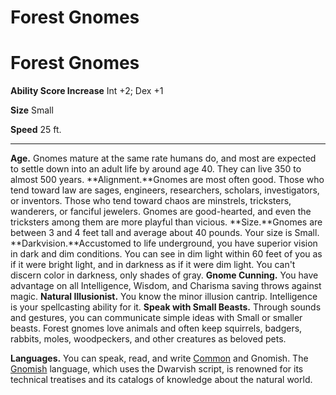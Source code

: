 Forest Gnomes
=============


Forest Gnomes
=============

**Ability Score Increase** Int +2; Dex +1

**Size** Small

**Speed** 25 ft.

* * *

**Age.** Gnomes mature at the same rate humans do, and most are expected to settle down into an adult life by around age 40. They can live 350 to almost 500 years.  **Alignment.**Gnomes are most often good. Those who tend toward law are sages, engineers, researchers, scholars, investigators, or inventors. Those who tend toward chaos are minstrels, tricksters, wanderers, or fanciful jewelers. Gnomes are good-hearted, and even the tricksters among them are more playful than vicious.  **Size.**Gnomes are between 3 and 4 feet tall and average about 40 pounds. Your size is Small.  **Darkvision.**Accustomed to life underground, you have superior vision in dark and dim conditions. You can see in dim light within 60 feet of you as if it were bright light, and in darkness as if it were dim light. You can't discern color in darkness, only shades of gray.  **Gnome Cunning.** You have advantage on all Intelligence, Wisdom, and Charisma saving throws against magic.  **Natural Illusionist.** You know the minor illusion cantrip. Intelligence is your spellcasting ability for it.  **Speak with Small Beasts.** Through sounds and gestures, you can communicate simple ideas with Small or smaller beasts. Forest gnomes love animals and often keep squirrels, badgers, rabbits, moles, woodpeckers, and other creatures as beloved pets.  

**Languages.** You can speak, read, and write [Common](/w/Ecaros-xohoo/a/common-article) and Gnomish. The [Gnomish](/w/Ecaros-xohoo/a/gnomish-article) language, which uses the Dwarvish script, is renowned for its technical treatises and its catalogs of knowledge about the natural world.
